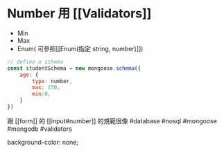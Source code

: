 # Number 用 [[Validators]]
- Min
- Max
- Enum( 可參照[[Enum(指定 string, number)]])

```js
// define a schema
const studentSchema = new mongoose.schema({
	age: {
		type: number,
		max: 150,
		min:0,
	}
})
```

跟 [[form]] 的 [[input#number]] 的規範很像
#database #nosql #mongoose #mongodb #validators

background-color: none;